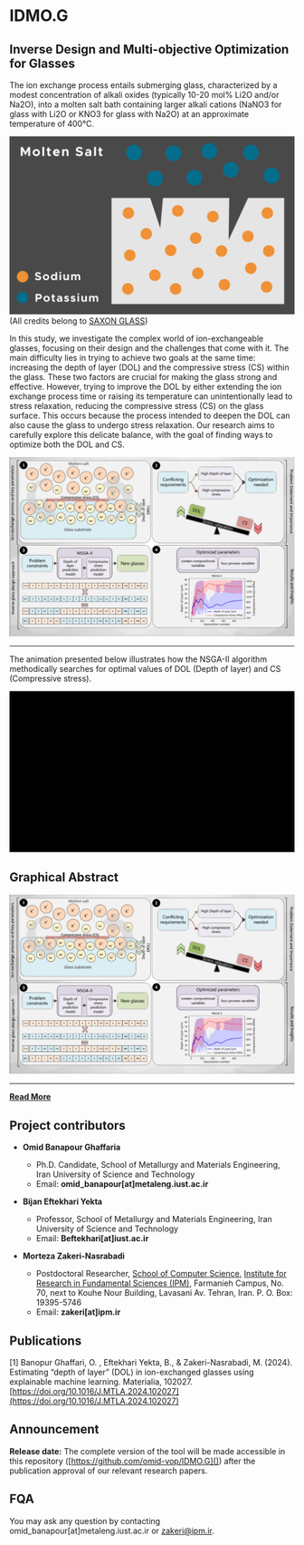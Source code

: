 # IDMO.G

## Inverse Design and Multi-objective Optimization for Glasses

The ion exchange process entails submerging glass, characterized by a modest concentration of alkali oxides (typically 10-20 mol% Li2O and/or Na2O), into a molten salt bath containing larger alkali cations (NaNO3 for glass with Li2O or KNO3 for glass with Na2O) at an approximate temperature of 400°C. 

![ion-exchange](./img/ion-exchange.gif)
(All credits belong to [SAXON GLASS](https://saxonglass.com/))

In this study, we investigate the complex world of ion-exchangeable glasses, focusing on their design and the challenges that come with it. 
The main difficulty lies in trying to achieve two goals at the same time: increasing the depth of layer (DOL) and the compressive stress (CS)
within the glass. These two factors are crucial for making the glass strong and effective. However, trying to improve the DOL by either extending
the ion exchange process time or raising its temperature can unintentionally lead to stress relaxation, reducing the compressive stress (CS) on the
glass surface. This occurs because the process intended to deepen the DOL can also cause the glass to undergo stress relaxation.
Our research aims to carefully explore this delicate balance, with the goal of finding ways to optimize both the DOL and CS. 

![graphical_abstract_v3](./img/graphical_abstract_v3.jpg)

---

The animation presented below illustrates how the NSGA-II algorithm methodically searches for optimal values of DOL (Depth of layer) and CS (Compressive stress). 

![intro_for_GA](./img/intro_for_GA.gif)


## Graphical Abstract 

![graphical_abstract](./img/graphical_abstract_v3.jpg)


----

**[Read More](http://webpages.iust.ac.ir/omid_banapour/EF-IE.html)**



## Project contributors
* **Omid Banapour Ghaffaria** 
  * Ph.D. Candidate, School of Metallurgy and Materials Engineering, Iran University of Science and Technology
  * Email: **omid_banapour[at]metaleng.iust.ac.ir** 

* **Bijan Eftekhari Yekta** 
  * Professor, School of Metallurgy and Materials Engineering, Iran University of Science and Technology
  * Email: **Beftekhari[at]iust.ac.ir**

* **Morteza Zakeri-Nasrabadi** 
  * Postdoctoral Researcher, [School of Computer Science](https://cs.ipm.ir/), [Institute for Research in Fundamental Sciences (IPM)](https://ipm.ac.ir/),  Farmanieh Campus, No. 70, next to Kouhe Nour Building, Lavasani Av. Tehran, Iran. P. O. Box: 19395-5746 
  * Email: **zakeri[at]ipm.ir**


## Publications
[1] Banopur Ghaffari, O. , Eftekhari Yekta, B., & Zakeri-Nasrabadi, M. (2024). Estimating “depth of layer” (DOL) in ion-exchanged glasses using explainable machine learning. Materialia, 102027. [https://doi.org/10.1016/J.MTLA.2024.102027](https://doi.org/10.1016/J.MTLA.2024.102027)


## Announcement
**Release date:** The complete version of the tool will be made accessible in this repository ([https://github.com/omid-vop/IDMO.G]()) after the publication approval of our relevant research papers.

## FQA
You may ask any question by contacting omid_banapour[at]metaleng.iust.ac.ir or zakeri@ipm.ir.
